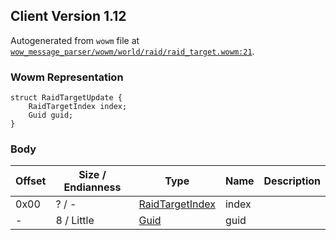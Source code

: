 ## Client Version 1.12

Autogenerated from `wowm` file at [`wow_message_parser/wowm/world/raid/raid_target.wowm:21`](https://github.com/gtker/wow_messages/tree/main/wow_message_parser/wowm/world/raid/raid_target.wowm#L21).

### Wowm Representation
```rust,ignore
struct RaidTargetUpdate {
    RaidTargetIndex index;
    Guid guid;
}
```
### Body
| Offset | Size / Endianness | Type | Name | Description |
| ------ | ----------------- | ---- | ---- | ----------- |
| 0x00 | ? / - | [RaidTargetIndex](raidtargetindex.md) | index |  |
| - | 8 / Little | [Guid](../spec/packed-guid.md) | guid |  |
